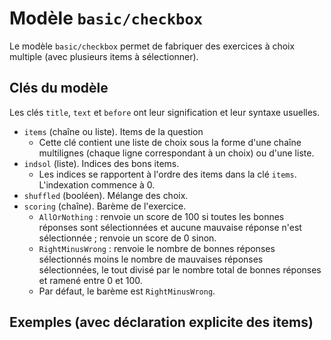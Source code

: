 # Modèle `basic/checkbox`

Le modèle `basic/checkbox` permet de fabriquer des exercices à choix multiple (avec plusieurs items à sélectionner).

## Clés du modèle

Les clés `title`, `text` et `before` ont leur signification et leur syntaxe usuelles.

* `items` (chaîne ou liste). Items de la question
    * Cette clé contient une liste de choix sous la forme d'une chaîne multilignes (chaque ligne correspondant à un choix) ou d'une liste.
* `indsol` (liste). Indices des bons items.
    * Les indices se rapportent à l'ordre des items dans la clé `items`. L'indexation commence à 0. 
* `shuffled` (booléen). Mélange des choix.
* `scoring` (chaîne). Barème de l'exercice.
    * `AllOrNothing` : renvoie un score de 100 si toutes les bonnes réponses sont sélectionnées et aucune mauvaise réponse n'est sélectionnée ; renvoie un score de 0 sinon.
    * `RightMinusWrong` : renvoie le nombre de bonnes réponses sélectionnés moins le nombre de mauvaises réponses sélectionnées, le tout divisé par le nombre total de bonnes réponses et ramené entre 0 et 100.
    * Par défaut, le barème est `RightMinusWrong`.

## Exemples (avec déclaration explicite des items)
